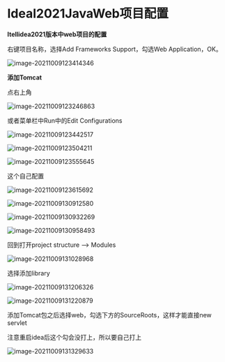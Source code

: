 # Ideal2021JavaWeb项目配置


**Itellidea2021版本中web项目的配置**

右键项目名称，选择Add Frameworks Support，勾选Web Application，OK。

![image-20211009123414346](https://i.loli.net/2021/10/09/iEzh4vPloebs8jy.png)

**添加Tomcat**

点右上角

![image-20211009123246863](https://i.loli.net/2021/10/09/XwB6hlYciD5Vv8m.png)

或者菜单栏中Run中的Edit Configurations

![image-20211009123442517](https://i.loli.net/2021/10/09/NQaG6woxUeMJ7DC.png)

![image-20211009123504211](https://i.loli.net/2021/10/09/uGmJ3VFwxbiyrKS.png)

![image-20211009123555645](https://i.loli.net/2021/10/09/DQkFdSxhHcqwept.png)

这个自己配置

![image-20211009123615692](https://i.loli.net/2021/10/09/cuJAM5exibX3LUa.png)

![image-20211009130912580](https://i.loli.net/2021/10/09/QxgWb1UX8O9sfFP.png)

![image-20211009130932269](https://i.loli.net/2021/10/09/W5Ev691MGn7echb.png)

![image-20211009130958493](https://i.loli.net/2021/10/09/XkUSeLCw8vzBpQI.png)

回到打开project structure –> Modules

![image-20211009131028968](https://i.loli.net/2021/10/09/dieofMh5vjObAk6.png)

选择添加library

![image-20211009131206326](https://i.loli.net/2021/10/09/xXUYoVFGnOQyN3i.png)

![image-20211009131220879](https://i.loli.net/2021/10/09/gXKbEdwoqmSPORQ.png)

添加Tomcat包之后选择web，勾选下方的SourceRoots，这样才能直接new servlet

注意重启idea后这个勾会没打上，所以要自己打上

![image-20211009131329633](https://i.loli.net/2021/10/09/S6GUCjm7rTe8kic.png)


